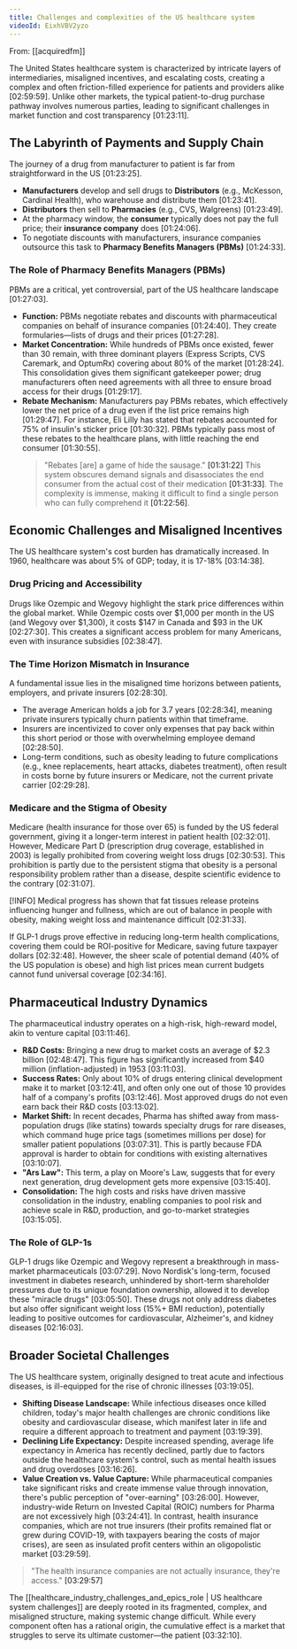 ```yaml
---
title: Challenges and complexities of the US healthcare system
videoId: EixhVBV2yzo
---
```


From: [[acquiredfm]] <br/> 

The United States healthcare system is characterized by intricate layers of intermediaries, misaligned incentives, and escalating costs, creating a complex and often friction-filled experience for patients and providers alike <a class="yt-timestamp" data-t="02:59:59">[02:59:59]</a>. Unlike other markets, the typical patient-to-drug purchase pathway involves numerous parties, leading to significant challenges in market function and cost transparency <a class="yt-timestamp" data-t="01:23:11">[01:23:11]</a>.

## The Labyrinth of Payments and Supply Chain

The journey of a drug from manufacturer to patient is far from straightforward in the US <a class="yt-timestamp" data-t="01:23:25">[01:23:25]</a>.

*   **Manufacturers** develop and sell drugs to **Distributors** (e.g., McKesson, Cardinal Health), who warehouse and distribute them <a class="yt-timestamp" data-t="01:23:41">[01:23:41]</a>.
*   **Distributors** then sell to **Pharmacies** (e.g., CVS, Walgreens) <a class="yt-timestamp" data-t="01:23:49">[01:23:49]</a>.
*   At the pharmacy window, the **consumer** typically does not pay the full price; their **insurance company** does <a class="yt-timestamp" data-t="01:24:06">[01:24:06]</a>.
*   To negotiate discounts with manufacturers, insurance companies outsource this task to **Pharmacy Benefits Managers (PBMs)** <a class="yt-timestamp" data-t="01:24:33">[01:24:33]</a>.

### The Role of Pharmacy Benefits Managers (PBMs)

PBMs are a critical, yet controversial, part of the US healthcare landscape <a class="yt-timestamp" data-t="01:27:03">[01:27:03]</a>.

*   **Function:** PBMs negotiate rebates and discounts with pharmaceutical companies on behalf of insurance companies <a class="yt-timestamp" data-t="01:24:40">[01:24:40]</a>. They create formularies—lists of drugs and their prices <a class="yt-timestamp" data-t="01:27:28">[01:27:28]</a>.
*   **Market Concentration:** While hundreds of PBMs once existed, fewer than 30 remain, with three dominant players (Express Scripts, CVS Caremark, and OptumRx) covering about 80% of the market <a class="yt-timestamp" data-t="01:28:24">[01:28:24]</a>. This consolidation gives them significant gatekeeper power; drug manufacturers often need agreements with all three to ensure broad access for their drugs <a class="yt-timestamp" data-t="01:29:17">[01:29:17]</a>.
*   **Rebate Mechanism:** Manufacturers pay PBMs rebates, which effectively lower the net price of a drug even if the list price remains high <a class="yt-timestamp" data-t="01:29:47">[01:29:47]</a>. For instance, Eli Lilly has stated that rebates accounted for 75% of insulin's sticker price <a class="yt-timestamp" data-t="01:30:32">[01:30:32]</a>. PBMs typically pass most of these rebates to the healthcare plans, with little reaching the end consumer <a class="yt-timestamp" data-t="01:30:55">[01:30:55]</a>.
    > "Rebates [are] a game of hide the sausage." <a class="yt-timestamp" data-t="01:31:22">[01:31:22]</a>
    This system obscures demand signals and disassociates the end consumer from the actual cost of their medication <a class="yt-timestamp" data-t="01:31:33">[01:31:33]</a>. The complexity is immense, making it difficult to find a single person who can fully comprehend it <a class="yt-timestamp" data-t="01:22:56">[01:22:56]</a>.

## Economic Challenges and Misaligned Incentives

The US healthcare system's cost burden has dramatically increased. In 1960, healthcare was about 5% of GDP; today, it is 17-18% <a class="yt-timestamp" data-t="03:14:38">[03:14:38]</a>.

### Drug Pricing and Accessibility
Drugs like Ozempic and Wegovy highlight the stark price differences within the global market. While Ozempic costs over $1,000 per month in the US (and Wegovy over $1,300), it costs $147 in Canada and $93 in the UK <a class="yt-timestamp" data-t="02:27:30">[02:27:30]</a>. This creates a significant access problem for many Americans, even with insurance subsidies <a class="yt-timestamp" data-t="02:38:47">[02:38:47]</a>.

### The Time Horizon Mismatch in Insurance
A fundamental issue lies in the misaligned time horizons between patients, employers, and private insurers <a class="yt-timestamp" data-t="02:28:30">[02:28:30]</a>.

*   The average American holds a job for 3.7 years <a class="yt-timestamp" data-t="02:28:34">[02:28:34]</a>, meaning private insurers typically churn patients within that timeframe.
*   Insurers are incentivized to cover only expenses that pay back within this short period or those with overwhelming employee demand <a class="yt-timestamp" data-t="02:28:50">[02:28:50]</a>.
*   Long-term conditions, such as obesity leading to future complications (e.g., knee replacements, heart attacks, diabetes treatment), often result in costs borne by future insurers or Medicare, not the current private carrier <a class="yt-timestamp" data-t="02:29:28">[02:29:28]</a>.

### Medicare and the Stigma of Obesity
Medicare (health insurance for those over 65) is funded by the US federal government, giving it a longer-term interest in patient health <a class="yt-timestamp" data-t="02:32:01">[02:32:01]</a>. However, Medicare Part D (prescription drug coverage, established in 2003) is legally prohibited from covering weight loss drugs <a class="yt-timestamp" data-t="02:30:53">[02:30:53]</a>. This prohibition is partly due to the persistent stigma that obesity is a personal responsibility problem rather than a disease, despite scientific evidence to the contrary <a class="yt-timestamp" data-t="02:31:07">[02:31:07]</a>.

[!INFO] Medical progress has shown that fat tissues release proteins influencing hunger and fullness, which are out of balance in people with obesity, making weight loss and maintenance difficult <a class="yt-timestamp" data-t="02:31:33">[02:31:33]</a>.

If GLP-1 drugs prove effective in reducing long-term health complications, covering them could be ROI-positive for Medicare, saving future taxpayer dollars <a class="yt-timestamp" data-t="02:32:48">[02:32:48]</a>. However, the sheer scale of potential demand (40% of the US population is obese) and high list prices mean current budgets cannot fund universal coverage <a class="yt-timestamp" data-t="02:34:16">[02:34:16]</a>.

## Pharmaceutical Industry Dynamics

The pharmaceutical industry operates on a high-risk, high-reward model, akin to venture capital <a class="yt-timestamp" data-t="03:11:46">[03:11:46]</a>.

*   **R&D Costs:** Bringing a new drug to market costs an average of $2.3 billion <a class="yt-timestamp" data-t="02:48:47">[02:48:47]</a>. This figure has significantly increased from $40 million (inflation-adjusted) in 1953 <a class="yt-timestamp" data-t="03:11:03">[03:11:03]</a>.
*   **Success Rates:** Only about 10% of drugs entering clinical development make it to market <a class="yt-timestamp" data-t="03:12:41">[03:12:41]</a>, and often only one out of those 10 provides half of a company's profits <a class="yt-timestamp" data-t="03:12:46">[03:12:46]</a>. Most approved drugs do not even earn back their R&D costs <a class="yt-timestamp" data-t="03:13:02">[03:13:02]</a>.
*   **Market Shift:** In recent decades, Pharma has shifted away from mass-population drugs (like statins) towards specialty drugs for rare diseases, which command huge price tags (sometimes millions per dose) for smaller patient populations <a class="yt-timestamp" data-t="03:07:31">[03:07:31]</a>. This is partly because FDA approval is harder to obtain for conditions with existing alternatives <a class="yt-timestamp" data-t="03:10:07">[03:10:07]</a>.
*   **"Ars Law":** This term, a play on Moore's Law, suggests that for every next generation, drug development gets more expensive <a class="yt-timestamp" data-t="03:15:40">[03:15:40]</a>.
*   **Consolidation:** The high costs and risks have driven massive consolidation in the industry, enabling companies to pool risk and achieve scale in R&D, production, and go-to-market strategies <a class="yt-timestamp" data-t="03:15:05">[03:15:05]</a>.

### The Role of GLP-1s
GLP-1 drugs like Ozempic and Wegovy represent a breakthrough in mass-market pharmaceuticals <a class="yt-timestamp" data-t="03:07:29">[03:07:29]</a>. Novo Nordisk's long-term, focused investment in diabetes research, unhindered by short-term shareholder pressures due to its unique foundation ownership, allowed it to develop these "miracle drugs" <a class="yt-timestamp" data-t="03:05:50">[03:05:50]</a>. These drugs not only address diabetes but also offer significant weight loss (15%+ BMI reduction), potentially leading to positive outcomes for cardiovascular, Alzheimer's, and kidney diseases <a class="yt-timestamp" data-t="02:16:03">[02:16:03]</a>.

## Broader Societal Challenges

The US healthcare system, originally designed to treat acute and infectious diseases, is ill-equipped for the rise of chronic illnesses <a class="yt-timestamp" data-t="03:19:05">[03:19:05]</a>.

*   **Shifting Disease Landscape:** While infectious diseases once killed children, today's major health challenges are chronic conditions like obesity and cardiovascular disease, which manifest later in life and require a different approach to treatment and payment <a class="yt-timestamp" data-t="03:19:39">[03:19:39]</a>.
*   **Declining Life Expectancy:** Despite increased spending, average life expectancy in America has recently declined, partly due to factors outside the healthcare system's control, such as mental health issues and drug overdoses <a class="yt-timestamp" data-t="03:16:26">[03:16:26]</a>.
*   **Value Creation vs. Value Capture:** While pharmaceutical companies take significant risks and create immense value through innovation, there's public perception of "over-earning" <a class="yt-timestamp" data-t="03:26:00">[03:26:00]</a>. However, industry-wide Return on Invested Capital (ROIC) numbers for Pharma are not excessively high <a class="yt-timestamp" data-t="03:24:41">[03:24:41]</a>. In contrast, health insurance companies, which are not true insurers (their profits remained flat or grew during COVID-19, with taxpayers bearing the costs of major crises), are seen as insulated profit centers within an oligopolistic market <a class="yt-timestamp" data-t="03:29:57">[03:29:59]</a>.

> "The health insurance companies are not actually insurance, they're access." <a class="yt-timestamp" data-t="03:29:57">[03:29:57]</a>

The [[healthcare_industry_challenges_and_epics_role | US healthcare system challenges]] are deeply rooted in its fragmented, complex, and misaligned structure, making systemic change difficult. While every component often has a rational origin, the cumulative effect is a market that struggles to serve its ultimate customer—the patient <a class="yt-timestamp" data-t="03:32:10">[03:32:10]</a>.